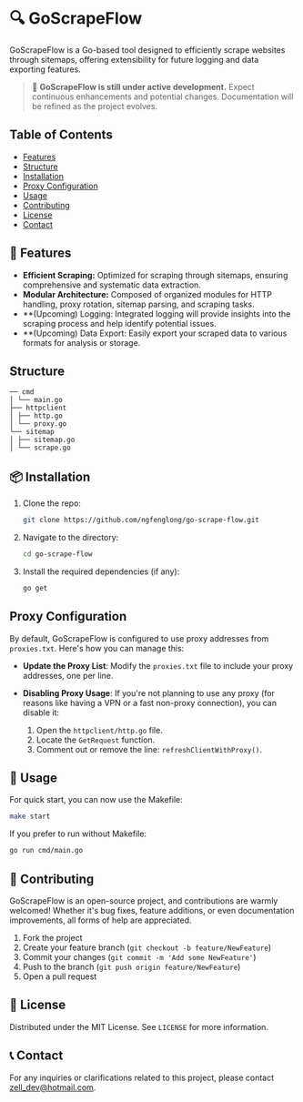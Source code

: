 # 🔍 GoScrapeFlow

GoScrapeFlow is a Go-based tool designed to efficiently scrape websites through sitemaps, offering extensibility for future logging and data exporting features.

> 🚧 **GoScrapeFlow is still under active development.** Expect continuous enhancements and potential changes. Documentation will be refined as the project evolves.

## Table of Contents

- [Features](#features)
- [Structure](#structure)
- [Installation](#installation)
- [Proxy Configuration](#proxy-configuration)
- [Usage](#usage)
- [Contributing](#contributing)
- [License](#license)
- [Contact](#contact)

## 🚀 Features

- **Efficient Scraping:** Optimized for scraping through sitemaps, ensuring comprehensive and systematic data extraction.
- **Modular Architecture:** Composed of organized modules for HTTP handling, proxy rotation, sitemap parsing, and scraping tasks.
- **(Upcoming) Logging: Integrated logging will provide insights into the scraping process and help identify potential issues.
- **(Upcoming) Data Export: Easily export your scraped data to various formats for analysis or storage.

## Structure
```plaintext
── cmd
│ └── main.go
├── httpclient
│ ├── http.go
│ └── proxy.go
└── sitemap
│ ├── sitemap.go
│ └── scrape.go

```

## 📦 Installation

1. Clone the repo:
    ```sh
    git clone https://github.com/ngfenglong/go-scrape-flow.git
    ```
2. Navigate to the directory:
    ```sh
    cd go-scrape-flow
    ```
3. Install the required dependencies (if any):
    ```sh
    go get
    ```

## Proxy Configuration

By default, GoScrapeFlow is configured to use proxy addresses from `proxies.txt`. Here's how you can manage this:

- **Update the Proxy List**: Modify the `proxies.txt` file to include your proxy addresses, one per line.
  
- **Disabling Proxy Usage**: If you're not planning to use any proxy (for reasons like having a VPN or a fast non-proxy connection), you can disable it:
  1. Open the `httpclient/http.go` file.
  2. Locate the `GetRequest` function.
  3. Comment out or remove the line: `refreshClientWithProxy()`.

## 📖 Usage

For quick start, you can now use the Makefile:

```sh
make start
```

If you prefer to run without Makefile:

```sh
go run cmd/main.go
```


## 🤝 Contributing

GoScrapeFlow is an open-source project, and contributions are warmly welcomed! Whether it's bug fixes, feature additions, or even documentation improvements, all forms of help are appreciated.

1. Fork the project
2. Create your feature branch (`git checkout -b feature/NewFeature`)
3. Commit your changes (`git commit -m 'Add some NewFeature'`)
4. Push to the branch (`git push origin feature/NewFeature`)
5. Open a pull request

## 📜 License

Distributed under the MIT License. See `LICENSE` for more information.

## 📞 Contact

For any inquiries or clarifications related to this project, please contact [zell_dev@hotmail.com](mailto:zell_dev@hotmail.com).


